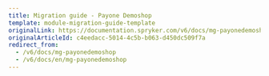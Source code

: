 ```yaml
---
title: Migration guide - Payone Demoshop
template: module-migration-guide-template
originalLink: https://documentation.spryker.com/v6/docs/mg-payonedemoshop
originalArticleId: c4eedacc-5014-4c5b-b063-d450dc509f7a
redirect_from:
  - /v6/docs/mg-payonedemoshop
  - /v6/docs/en/mg-payonedemoshop
---
```



